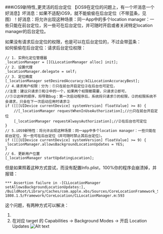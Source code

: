 ###iOS9新特性_更灵活的后台定位
【iOS9在定位的问题上，有一个坏消息一个好消息】坏消息：如果不适配iOS9，就不能偷偷在后台定位（不带蓝条，见图）！好消息：将允许出现这种场景：同一App中的多个location manager：一些只能在前台定位，另一些可在后台定位，并可随时开启或者关闭特定location manager的后台定位。

如果没有请求后台定位的权限，也是可以在后台定位的，不过会带蓝条：
<br/>如何偷偷在后台定位：请求后台定位权限：
		
	// 1. 实例化定位管理器
	_locationManager = [[CLLocationManager alloc] init];
	// 2. 设置代理
	_locationManager.delegate = self;
	// 3. 定位精度
	[_locationManager setDesiredAccuracy:kCLLocationAccuracyBest];
	// 4.请求用户权限：分为：⓵只在前台开启定位⓶在后台也可定位，
	//注意：建议只请求⓵和⓶中的一个，如果两个权限都需要，只请求⓶即可，
	//⓵⓶这样的顺序，将导致bug：第一次启动程序后，系统将只请求⓵的权限，⓶的权限系统不会请求，只会在下一次启动应用时请求⓶
	if ([[[UIDevice currentDevice] systemVersion] floatValue] >= 8) {
    	//[_locationManager requestWhenInUseAuthorization];//⓵只在前台开启定位
    	[_locationManager requestAlwaysAuthorization];//⓶在后台也可定位
	}
	// 5.iOS9新特性：将允许出现这种场景：同一app中多个location manager：一些只能在前台定位，另一些可在后台定位（并可随时禁止其后台定位）。
	if ([[[UIDevice currentDevice] systemVersion] floatValue] >= 9) {
    _locationManager.allowsBackgroundLocationUpdates = YES;
	}
	// 6. 更新用户位置
	[_locationManager startUpdatingLocation];
	
	
但是如果照着这种方式尝试，而没有配置Info.plist，100%你的程序会崩溃掉，并报错：

	*** Assertion failure in -[CLLocationManager setAllowsBackgroundLocationUpdates:], /BuildRoot/Library/Caches/com.apple.xbs/Sources/CoreLocationFramework_Sim/CoreLocation-1808.1.5/Framework/CoreLocation/CLLocationManager.m:593

这个问题，有两种方式可以解决：

1. ![<Alt text>](https://camo.githubusercontent.com/0fa5c00013a32b4a0d37b53912296a21ec175cce/68747470733a2f2f692e696d6775722e636f6d2f4d416f4b6255652e706e67)
2. 在对应 target 的 Capabilities -> Background Modes -> 开启 Location Updates
![Alt text](https://camo.githubusercontent.com/77ea43af9dc61ea1c404ecfb3dda55f4c7a7edb1/687474703a2f2f63646e322e72617977656e6465726c6963682e636f6d2f77702d636f6e74656e742f75706c6f6164732f323031342f31322f6261636b67726f756e645f6d6f6465732e706e67)
